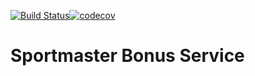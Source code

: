 [![Build Status](https://travis-ci.com/pentogono/sportmaster-bonus-service.svg?branch=master)](https://travis-ci.com/pentogono/sportmaster-bonus-service)[![codecov](https://codecov.io/gh/pentogono/sportmaster-bonus-service/branch/master/graph/badge.svg)](https://codecov.io/gh/pentogono/sportmaster-bonus-service)

# Sportmaster Bonus Service
